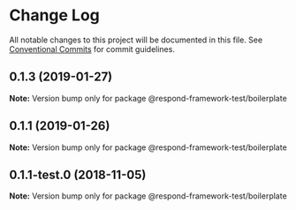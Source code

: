 # Change Log

All notable changes to this project will be documented in this file.
See [Conventional Commits](https://conventionalcommits.org) for commit guidelines.

## 0.1.3 (2019-01-27)

**Note:** Version bump only for package @respond-framework-test/boilerplate





## 0.1.1 (2019-01-26)

**Note:** Version bump only for package @respond-framework-test/boilerplate





## 0.1.1-test.0 (2018-11-05)

**Note:** Version bump only for package @respond-framework-test/boilerplate
